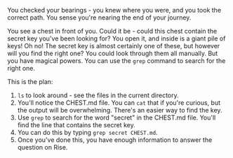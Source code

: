 You checked your bearings - you knew where you were, and you took the correct path.
You sense you're nearing the end of your journey.

You see a chest in front of you. Could it be - could this chest contain the secret key you've been looking for?
You open it, and inside is a giant pile of keys!
Oh no!
The secret key is almost certainly one of these, but however will you find the right one?
You could look through them all manually. 
But you have magical powers. You can use the `grep` command to search for the right one.

This is the plan:
1. `ls` to look around - see the files in the current directory.
2. You'll notice the CHEST.md file. You can `cat` that if you're curious, but the output will be overwhelming. There's an easier way to find the key.
3. Use `grep` to search for the word "secret" in the CHEST.md file. You'll find the line that contains the secret key.
4. You can do this by typing `grep secret CHEST.md`.
5. Once you've done this, you have enough information to answer the question on Rise.
